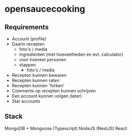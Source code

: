 # opensaucecooking

## Requirements
* Account (profile)
* Daarin recepten
  * foto's / media
  * ingredienten (met hoeveelheden en evt. calculator)
  * voor hoeveel personen
  * stappen
    * foto's / media
* Recepten kunnen bewaren
* Recepten kunnen raten
* Recepten kunnen 'forken'
* Comments op recepten kunnen schrijven
* Een account kunnen volgen (later)
* Star accounts
 
 ## Stack
 MongoDB + Mongoose (Typescript)
 NodeJS (NestJS)
 React

 
